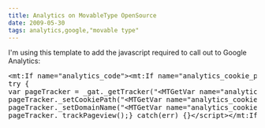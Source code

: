 ```yaml
---
title: Analytics on MovableType OpenSource
date: 2009-05-30
tags: analytics,google,"movable type"
---
```

I'm using this template to add the javascript required to call out to Google Analytics:

<pre class="sh_xml">
&lt;mt:If name="analytics_code"&gt;&lt;mt:If name="analytics_cookie_path"&gt;&lt;mt:Else&gt;&lt;MTSetVar name="analytics_cookie_path" value="/blog/"&gt;&lt;/mt:If&gt;&lt;script src="http://www.google-analytics.com/ga.js" type="text/javascript"&gt;&lt;/script&gt;&lt;script type="text/javascript"&gt;
try {
var pageTracker = _gat._getTracker("&lt;MTGetVar name="analytics_code"&gt;");
pageTracker._setCookiePath("&lt;MTGetVar name="analytics_cookie_path"&gt;");&lt;mt:If name="analytics_cookie_domain"&gt;
pageTracker._setDomainName("&lt;MTGetVar name="analytics_cookie_domain"&gt;");&lt;/mt:If&gt;
pageTracker._trackPageview();} catch(err) {}&lt;/script&gt;&lt;/mt:If&gt;
</pre>

